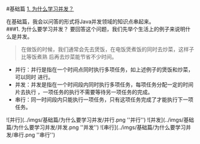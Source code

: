 #基础篇
[1. 为什么学习并发？]()<br>


在基础篇，我会以问答的形式将Java并发领域的知识点串起来。<br>
###1. 为什么要学习并发？
要回答这个问题，我们先举个生活上的例子来说明什么是并发。
>在做饭的时候，我们通常会先去煲饭，在电饭煲煮饭的同时去炒菜，这样子比等饭煮熟
后再去炒菜能节省不少时间。<br>

* 并行：并行是指在一个时间点同时执行多项任务，如上述例子的煲饭和炒菜，可以同时
进行。
* 并发：并发是指在一个时间段内同时执行多项任务，每项任务分配一定的时间片去执行
，一项任务的执行不需要等待另一项任务的完成。
* 串行：同一时间段内只能执行一项任务，只有这项任务完成了才能执行下一项任务。

![并行](../imgs/基础篇/为什么要学习并发/并行.png ''并行'')
![并发](../imgs/基础篇/为什么要学习并发/并发.png ''并发'')
![串行](../imgs/基础篇/为什么要学习并发/串行.png ''串行'')